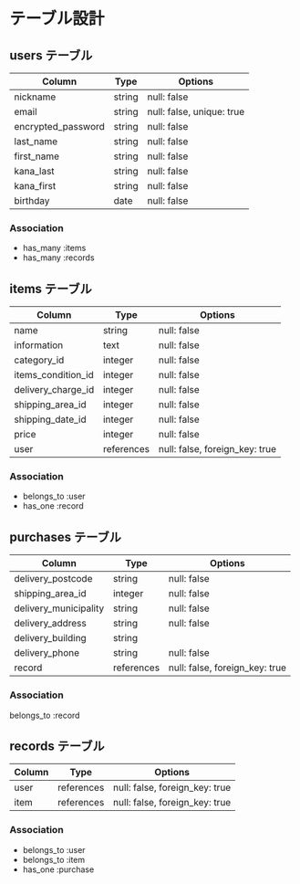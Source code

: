 # テーブル設計

## users テーブル

| Column              | Type     | Options                   |
| --------            | ------   | -----------               |
| nickname            | string   | null: false               |
| email               | string   | null: false, unique: true |
| encrypted_password  | string   | null: false               |
| last_name           | string   | null: false               |
| first_name          | string   | null: false               |
| kana_last           | string   | null: false               |
| kana_first          | string   | null: false               |
| birthday            | date     | null: false               |

### Association

- has_many :items
- has_many :records

## items テーブル

| Column               | Type       | Options                        |
| ------               | ---------- | ------------------------------ |
| name                 | string     | null: false                    |
| information          | text       | null: false                    |
| category_id          | integer    | null: false                    |
| items_condition_id   | integer    | null: false                    |
| delivery_charge_id   | integer    | null: false                    |
| shipping_area_id     | integer    | null: false                    |
| shipping_date_id     | integer    | null: false                    |
| price                | integer    | null: false                    |
| user                 | references | null: false, foreign_key: true |

### Association

- belongs_to :user
- has_one :record

## purchases テーブル

| Column                  | Type       | Options                        |
| ------                  | ---------- | ------------------------------ |
| delivery_postcode       | string     | null: false                    |
| shipping_area_id        | integer    | null: false                    |
| delivery_municipality   | string     | null: false                    |
| delivery_address        | string     | null: false                    |
| delivery_building       | string     |                                |
| delivery_phone          | string     | null: false                    |
| record                  | references | null: false, foreign_key: true |

### Association

belongs_to :record

## records テーブル

| Column                | Type       | Options                        |
| ------                | ---------- | ------------------------------ |
| user                  | references | null: false, foreign_key: true |
| item                  | references | null: false, foreign_key: true |

### Association

- belongs_to :user
- belongs_to :item
- has_one :purchase